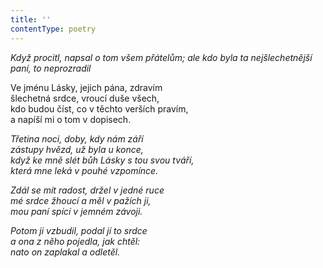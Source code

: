 ```yaml
---
title: ''
contentType: poetry
---
```


<section>

_Když procitl, napsal o tom všem přátelům; ale kdo byla ta nejšlechet­nější paní, to neprozradil_

</section>

<section>

Ve jménu Lásky, jejich pána, zdravím  
šlechetná srdce, vroucí duše všech,  
kdo budou číst, co v těchto verších pravím,  
a napíší mi o tom v dopisech.

_Třetina noci, doby, kdy nám září  
zástupy hvězd, už byla u konce,  
když ke mně slét bůh Lásky s tou svou tváří,  
která mne leká v pouhé vzpomínce._

</section>

<section>

_Zdál se mít radost, držel v jedné ruce  
mé srdce žhoucí a měl v pažích ji,  
mou paní spící v jemném závoji._

</section>

<section>

_Potom ji vzbudil, podal jí to srdce  
a ona z něho pojedla, jak chtěl:  
nato on zaplakal a odletěl._

</section>

